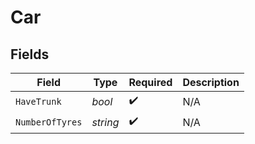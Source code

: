 # Car


## Fields

| Field              | Type               | Required           | Description        |
| ------------------ | ------------------ | ------------------ | ------------------ |
| `HaveTrunk`        | *bool*             | :heavy_check_mark: | N/A                |
| `NumberOfTyres`    | *string*           | :heavy_check_mark: | N/A                |